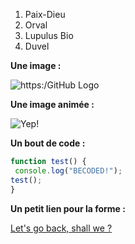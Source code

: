 
1. Paix-Dieu
2. Orval
3. Lupulus Bio
4. Duvel

**Une image :**

![https:/GitHub Logo](https://imgur.com/MkjMySg.png)

**Une image animée :**

![Yep!](https://i.stack.imgur.com/1dpmw.gif)

**Un bout de code :**

```javascript
function test() {
 console.log("BECODED!");
test();
}
```
**Un petit lien pour la forme :**

[Let's go back, shall we ?](/README.md)
